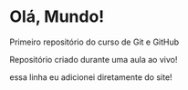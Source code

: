 # Olá, Mundo!
 Primeiro repositório do curso de Git e GitHub

Repositório criado durante uma aula ao vivo!

essa linha eu adicionei diretamente do site!
